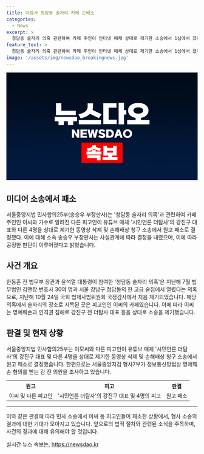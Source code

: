 ```yaml
---
title: 더탐사 청담동 술자리 카페 손배소
categories:
  - News
excerpt: >
  청담동 술자리 의혹 관련하여 카페 주인이 인터넷 매체 상대로 제기한 소송에서 1심에서 졌다. 이에 대해 유튜브 매체 시민언론 더탐사 강진구 대표는 패소 판결을 받았다. 이 소송은 한동훈 전 법무부 장관과 윤석열 대통령의 의혹된 술자리의 장소로 지목된 장소와 관련이 있다. 지난해 국회 법제사법위원회 국정감사 때 제기된 의혹에서 술자리 장소로 지목된 장소는 카페로 알려졌다. 또한, 형사7부는 김 전 의원을 명예훼손 혐의로 조사했다. 유사한 사례와 비리 제보는 CBS노컷뉴스로 연락할 수 있다.
feature_text: >
  청담동 술자리 의혹 관련하여 카페 주인이 인터넷 매체 상대로 제기한 소송에서 1심에서 졌다. 이에 대해 유튜브 매체 시민언론 더탐사 강진구 대표는 패소 판결을 받았다. 이 소송은 한동훈 전 법무부 장관과 윤석열 대통령의 의혹된 술자리의 장소로 지목된 장소와 관련이 있다. 지난해 국회 법제사법위원회 국정감사 때 제기된 의혹에서 술자리 장소로 지목된 장소는 카페로 알려졌다. 또한, 형사7부는 김 전 의원을 명예훼손 혐의로 조사했다. 유사한 사례와 비리 제보는 CBS노컷뉴스로 연락할 수 있다.
image: '/assets/img/newsdao_breakingnews.jpg'
---
```


<p><img src="/assets/img/newsdao_breakingnews.jpg" alt="bookingtag 속보" /></p>

<h2>미디어 소송에서 패소</h2>

<p data-ke-size="size16">서울중앙지법 민사합의25부(송승우 부장판사)는 '청담동 술자리 의혹'과 관련하여 카페 주인인 이씨와 가수로 알려진 다른 피고인이 유튜브 매체 '시민언론 더탐사'의 강진구 대표와 다른 4명을 상대로 제기한 동영상 삭제 및 손해배상 청구 소송에서 원고 패소로 결정했다. 이에 대해 소속 송승우 부장판사는 사실관계에 따라 결정을 내렸으며, 이에 따라 공정한 판단이 이루어졌다고 밝혔습니다.</p>

<h2 data-ke-size="size26">사건 개요</h2>

<p data-ke-size="size16">한동훈 전 법무부 장관과 윤석열 대통령이 참여한 '청담동 술자리 의혹'은 지난해 7월 법무법인 김앤장 변호사 30여 명과 서울 강남구 청담동의 한 고급 술집에서 열렸다는 의혹으로, 지난해 10월 24일 국회 법제사법위원회 국정감사에서 처음 제기되었습니다. 해당 의혹에서 술자리의 장소로 지목된 곳은 피고인인 이씨의 카페였습니다. 이에 따라 이씨는 명예훼손과 인격권 침해로 강진구 전 더탐사 대표 등을 상대로 소송을 제기했습니다.</p>

<h2 data-ke-size="size26">판결 및 현재 상황</h2>

<p data-ke-size="size16">서울중앙지법 민사합의25부는 이모씨와 다른 피고인이 유튜브 매체 '시민언론 더탐사'의 강진구 대표 및 다른 4명을 상대로 제기한 동영상 삭제 및 손해배상 청구 소송에서 원고 패소로 결정했습니다. 한편으로는 서울중앙지검 형사7부가 정보통신망법상 명예훼손 혐의를 받는 김 전 의원을 조사하고 있습니다.</p>

<table>
  <tr>
    <th>원고</th>
    <th>피고</th>
    <th>판결</th>
  </tr>
  <tr>
    <td>이씨 및 다른 피고인</td>
    <td>'시민언론 더탐사'의 강진구 대표 및 4명의 피고</td>
    <td>원고 패소</td>
  </tr>
</table>

<hr>

<p data-ke-size="size16">이와 같은 판결에 따라 민사 소송에서 이씨 등 피고인들이 패소한 상황에서, 형사 소송의 결과에 대한 기대가 모아지고 있습니다. 앞으로의 법적 절차와 관련된 소식을 주목하며, 사건의 경과에 대해 유의해야 할 것입니다.</p>
실시간 뉴스 속보는, <a href="https://newsdao.kr" rel="dofollow">https://newsdao.kr</a>


